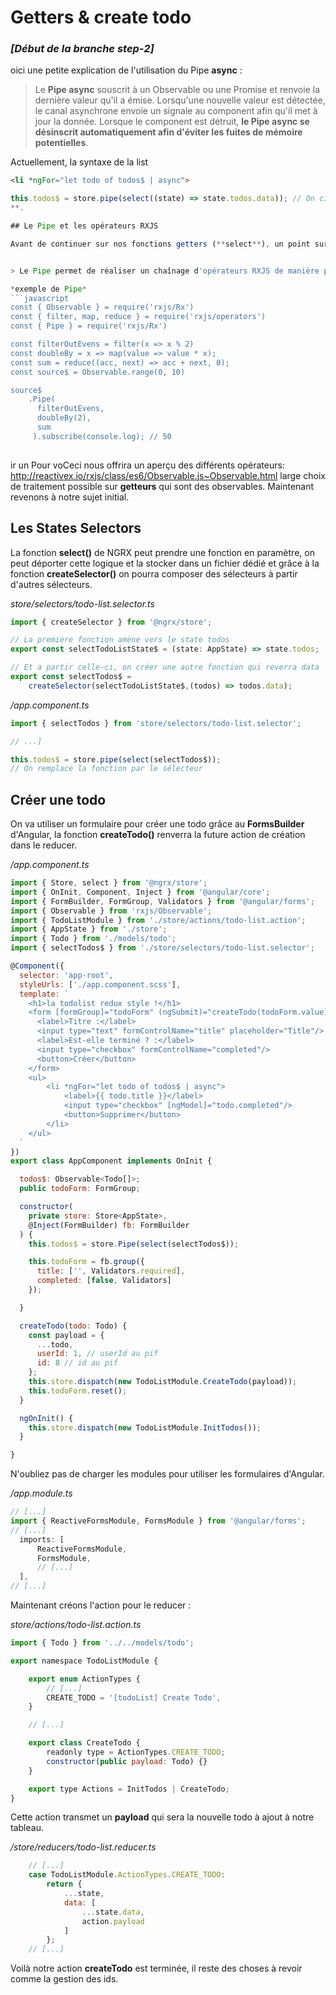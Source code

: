 # Getters & create todo

### *[Début de la branche step-2]*
oici une petite explication de l'utilisation du Pipe **async** :

> Le **Pipe async** souscrit à un Observable ou une Promise et renvoie la dernière valeur qu'il a émise. Lorsqu'une nouvelle valeur est détectée, le canal asynchrone envoie un signale au component afin qu'il met à jour la donnée. 
> Lorsque le component est détruit, **le Pipe async se désinscrit automatiquement afin d'éviter les fuites de mémoire potentielles**.

Actuellement, la syntaxe de la list

```html
<li *ngFor="let todo of todos$ | async">
```

```javascript
this.todos$ = store.pipe(select((state) => state.todos.data)); // On cible directement la propriété data``
**.

## Le Pipe et les opérateurs RXJS

Avant de continuer sur nos fonctions getters (**select**), un point sur le Pipe RXJS s'impose.


> Le Pipe permet de réaliser un chaînage d'opérateurs RXJS de manière plus lisible.

*exemple de Pipe*
```javascript
const { Observable } = require('rxjs/Rx')
const { filter, map, reduce } = require('rxjs/operators')
const { Pipe } = require('rxjs/Rx')

const filterOutEvens = filter(x => x % 2)
const doubleBy = x => map(value => value * x);
const sum = reduce((acc, next) => acc + next, 0);
const source$ = Observable.range(0, 10)

source$
	.Pipe(
	  filterOutEvens, 
	  doubleBy(2), 
	  sum
	 ).subscribe(console.log); // 50
	 
```
ir un 
Pour voCeci nous offrira un aperçu des différents opérateurs: http://reactivex.io/rxjs/class/es6/Observable.js~Observable.html
large choix de traitement possible sur **getteurs** qui sont des observables. Maintenant revenons à notre sujet initial.

## Les States Selectors

La fonction **select()** de NGRX peut prendre une fonction en paramètre, on peut déporter cette logique et la stocker dans un fichier dédié et grâce à la fonction **createSelector()** on pourra composer des sélecteurs à partir d'autres sélecteurs.

*store/selectors/todo-list.selector.ts*
```javascript
import { createSelector } from '@ngrx/store';

// La première fonction amène vers le state todos
export const selectTodoListState$ = (state: AppState) => state.todos;

// Et a partir celle-ci, on créer une autre fonction qui reverra data 
export const selectTodos$ =
	createSelector(selectTodoListState$,(todos) => todos.data);
```

*/app.component.ts*
```javascript
import { selectTodos } from 'store/selectors/todo-list.selector';

// ...]

this.todos$ = store.pipe(select(selectTodos$));
// On remplace la fonction par le sélecteur
```


## Créer une todo

On va utiliser un formulaire pour créer une todo grâce au **FormsBuilder** d'Angular, la fonction **createTodo()** renverra la future action de création dans le reducer.

*/app.component.ts*
```javascript
import { Store, select } from '@ngrx/store';
import { OnInit, Component, Inject } from '@angular/core';
import { FormBuilder, FormGroup, Validators } from '@angular/forms';
import { Observable } from 'rxjs/Observable';
import { TodoListModule } from './store/actions/todo-list.action';
import { AppState } from './store';
import { Todo } from './models/todo';
import { selectTodos$ } from './store/selectors/todo-list.selector';

@Component({
  selector: 'app-root',
  styleUrls: ['./app.component.scss'],
  template: `
    <h1>la todolist redux style !</h1>
    <form [formGroup]="todoForm" (ngSubmit)="createTodo(todoForm.value)">
      <label>Titre :</label>
      <input type="text" formControlName="title" placeholder="Title"/>
      <label>Est-elle terminé ? :</label>
      <input type="checkbox" formControlName="completed"/>
      <button>Créer</button>
    </form>
    <ul>
		<li *ngFor="let todo of todos$ | async">
			<label>{{ todo.title }}</label>
			<input type="checkbox" [ngModel]="todo.completed"/>
			<button>Supprimer</button>
		</li>
	</ul>
  `
})
export class AppComponent implements OnInit {

  todos$: Observable<Todo[]>;
  public todoForm: FormGroup;

  constructor(
    private store: Store<AppState>,
    @Inject(FormBuilder) fb: FormBuilder
  ) {
    this.todos$ = store.Pipe(select(selectTodos$));

    this.todoForm = fb.group({
      title: ['', Validators.required],
      completed: [false, Validators]
    });

  }

  createTodo(todo: Todo) {
    const payload = {
      ...todo,
      userId: 1, // userId au pif
      id: 8 // id au pif
    };
    this.store.dispatch(new TodoListModule.CreateTodo(payload));
    this.todoForm.reset();
  }

  ngOnInit() {
    this.store.dispatch(new TodoListModule.InitTodos());
  }

}
```
N'oubliez pas de charger les modules pour utiliser les formulaires d'Angular.

*/app.module.ts*
```javascript
// [...]
import { ReactiveFormsModule, FormsModule } from '@angular/forms';
// [...]
  imports: [
	  ReactiveFormsModule,
	  FormsModule,
	  // [...]
  ],
// [...]
```

Maintenant créons l'action pour le reducer :

*store/actions/todo-list.action.ts*
```javascript
import { Todo } from '../../models/todo';

export namespace TodoListModule {

    export enum ActionTypes {
        // [...]
        CREATE_TODO = '[todoList] Create Todo',
    }

    // [...]

    export class CreateTodo {
        readonly type = ActionTypes.CREATE_TODO;
        constructor(public payload: Todo) {}
    }

    export type Actions = InitTodos | CreateTodo;
}
```

Cette action transmet un **payload** qui sera la nouvelle todo à ajout à notre tableau.


*/store/reducers/todo-list.reducer.ts*
```javascript
	// [...]
    case TodoListModule.ActionTypes.CREATE_TODO:
	    return {
			...state,
			data: [
				...state.data,
				action.payload
			]
		};
	// [...]
```
Voilà notre action **createTodo** est terminée, il reste des choses à revoir comme la gestion des ids.


<!--stackedit_data:
eyJoaXN0b3J5IjpbLTQyNTc5MzI4MSwyMTIyNzQ4MDg5XX0=
-->